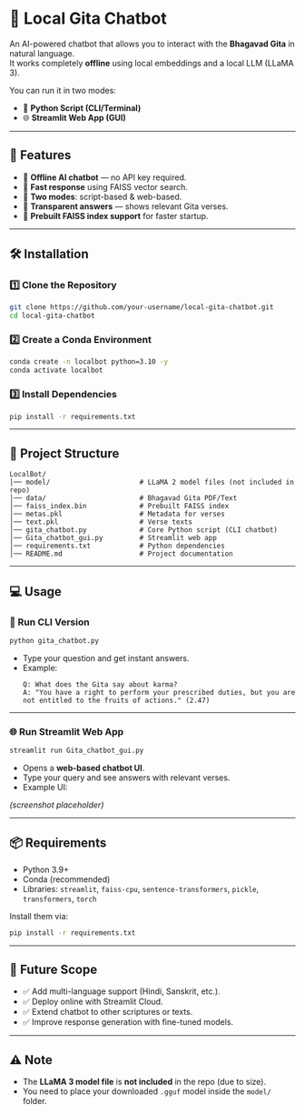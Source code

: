 
# 📖 Local Gita Chatbot  

An AI-powered chatbot that allows you to interact with the **Bhagavad Gita** in natural language.  
It works completely **offline** using local embeddings and a local LLM (LLaMA 3).  

You can run it in two modes:  
- 🐍 **Python Script (CLI/Terminal)**  
- 🌐 **Streamlit Web App (GUI)**  

---

## 🚀 Features
- 🔹 **Offline AI chatbot** — no API key required.  
- 🔹 **Fast response** using FAISS vector search.  
- 🔹 **Two modes**: script-based & web-based.  
- 🔹 **Transparent answers** — shows relevant Gita verses.  
- 🔹 **Prebuilt FAISS index support** for faster startup.  

---

## 🛠️ Installation

### 1️⃣ Clone the Repository
```bash
git clone https://github.com/your-username/local-gita-chatbot.git
cd local-gita-chatbot
```

### 2️⃣ Create a Conda Environment
```bash
conda create -n localbot python=3.10 -y
conda activate localbot
```

### 3️⃣ Install Dependencies
```bash
pip install -r requirements.txt
```

---

## 📂 Project Structure
```
LocalBot/
│── model/                      # LLaMA 2 model files (not included in repo)
│── data/                       # Bhagavad Gita PDF/Text
│── faiss_index.bin             # Prebuilt FAISS index
│── metas.pkl                   # Metadata for verses
│── text.pkl                    # Verse texts
│── gita_chatbot.py             # Core Python script (CLI chatbot)
│── Gita_chatbot_gui.py         # Streamlit web app
│── requirements.txt            # Python dependencies
│── README.md                   # Project documentation
```

---

## 💻 Usage

### 🐍 Run CLI Version
```bash
python gita_chatbot.py
```
- Type your question and get instant answers.  
- Example:  
  ```
  Q: What does the Gita say about karma?
  A: "You have a right to perform your prescribed duties, but you are not entitled to the fruits of actions." (2.47)
  ```

---

### 🌐 Run Streamlit Web App
```bash
streamlit run Gita_chatbot_gui.py
```
- Opens a **web-based chatbot UI**.  
- Type your query and see answers with relevant verses.  
- Example UI:  

*(screenshot placeholder)*  

---

## 📦 Requirements
- Python 3.9+  
- Conda (recommended)  
- Libraries: `streamlit`, `faiss-cpu`, `sentence-transformers`, `pickle`, `transformers`, `torch`  

Install them via:
```bash
pip install -r requirements.txt
```

---

## 🔮 Future Scope
- ✅ Add multi-language support (Hindi, Sanskrit, etc.).  
- ✅ Deploy online with Streamlit Cloud.  
- ✅ Extend chatbot to other scriptures or texts.  
- ✅ Improve response generation with fine-tuned models.  

---

## ⚠️ Note
- The **LLaMA 3 model file** is **not included** in the repo (due to size).  
- You need to place your downloaded `.gguf` model inside the `model/` folder.  
